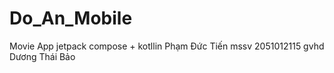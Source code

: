 # Do_An_Mobile
Movie App
jetpack compose + kotllin 
Phạm Đức Tiến
mssv 2051012115
gvhd Dương Thái Bảo
